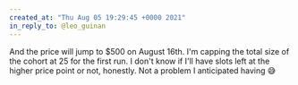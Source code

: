 ```yaml
---
created_at: "Thu Aug 05 19:29:45 +0000 2021"
in_reply_to: @leo_guinan
---
```


And the price will jump to $500 on August 16th. I'm capping the total size of the cohort at 25 for the first run. I don't know if I'll have slots left at the higher price point or not, honestly. Not a problem I anticipated having 😅